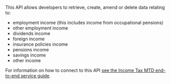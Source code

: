 This API allows developers to retrieve, create, amend or delete data relating to:
- employment income (this includes income from occupational pensions)
- other employment income
- dividends income
- foreign income
- insurance policies income
- pensions income
- savings income
- other income

For information on how to connect to this API [see the Income Tax MTD end-to-end service guide](https://developer.service.hmrc.gov.uk/guides/income-tax-mtd-end-to-end-service-guide/).